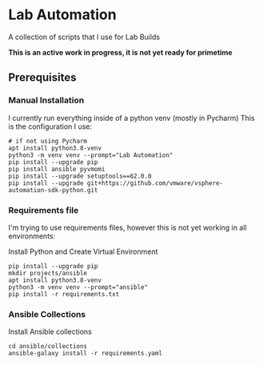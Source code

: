 # Lab Automation
A collection of scripts that I use for Lab Builds

**This is an active work in progress, it is not yet ready for primetime**

## Prerequisites
### Manual Installation
I currently run everything inside of a python venv (mostly in Pycharm)
This is the configuration I use:
```commandline
# if not using Pycharm
apt install python3.8-venv
python3 -m venv venv --prompt="Lab Automation"
pip install --upgrade pip
pip install ansible pyvmomi
pip install --upgrade setuptools==62.0.0
pip install --upgrade git+https://github.com/vmware/vsphere-automation-sdk-python.git
```
### Requirements file
I'm trying to use requirements files, however this is not yet working in all environments:

Install Python and Create Virtual Environment
```commandline
pip install --upgrade pip
mkdir projects/ansible
apt install python3.8-venv
python3 -m venv venv --prompt="ansible"
pip install -r requirements.txt
```
### Ansible Collections
Install Ansible collections
```commandline
cd ansible/collections
ansible-galaxy install -r requirements.yaml
```
